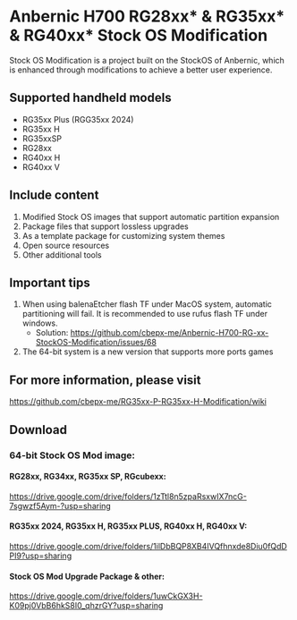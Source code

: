 # Anbernic H700 RG28xx* &amp; RG35xx* &amp; RG40xx* Stock OS Modification

Stock OS Modification is a project built on the StockOS of Anbernic, which is enhanced through modifications to achieve a better user experience.

## Supported handheld models
- RG35xx Plus (RGG35xx 2024)
- RG35xx H
- RG35xxSP
- RG28xx
- RG40xx H
- RG40xx V

## Include content

1. Modified Stock OS images that support automatic partition expansion
2. Package files that support lossless upgrades
3. As a template package for customizing system themes
4. Open source resources
5. Other additional tools

## Important tips
1. When using balenaEtcher flash TF under MacOS system, automatic partitioning will fail. It is recommended to use rufus flash TF under windows.
   - Solution: https://github.com/cbepx-me/Anbernic-H700-RG-xx-StockOS-Modification/issues/68
3. The 64-bit system is a new version that supports more ports games

## For more information, please visit
https://github.com/cbepx-me/RG35xx-P-RG35xx-H-Modification/wiki

## Download
### 64-bit Stock OS Mod image:
#### RG28xx, RG34xx, RG35xx SP, RGcubexx:
https://drive.google.com/drive/folders/1zTtl8n5zpaRsxwIX7ncG-7sgwzf5Aym-?usp=sharing
#### RG35xx 2024, RG35xx H, RG35xx PLUS, RG40xx H, RG40xx V:
https://drive.google.com/drive/folders/1ilDbBQP8XB4IVQfhnxde8Diu0fQdDPI9?usp=sharing
#### Stock OS Mod Upgrade Package & other:
https://drive.google.com/drive/folders/1uwCkGX3H-K09pj0VbB6hkS8I0_qhzrGY?usp=sharing
